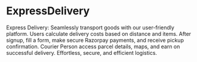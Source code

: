 # ExpressDelivery
Express Delivery: Seamlessly transport goods with our user-friendly platform. Users calculate delivery costs based on distance and items. After signup, fill a form, make secure Razorpay payments, and receive pickup confirmation. Courier Person access parcel details, maps, and earn on successful delivery. Effortless, secure, and efficient logistics.
